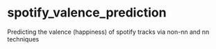 # spotify_valence_prediction
Predicting the valence (happiness) of spotify tracks via non-nn and nn techniques
